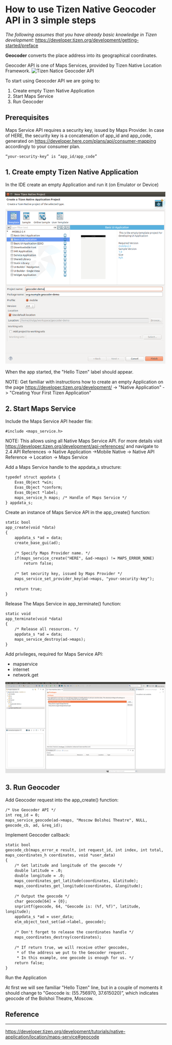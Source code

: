 # How to use Tizen Native Geocoder API in 3 simple steps

*The following assumes that you have already basic knowledge in Tizen development:* https://developer.tizen.org/development/getting-started/preface 




**Geocoder** converts the place address into its geographical coordinates.

Geocoder API is one of Maps Services, provided by Tizen Native Location Framework.
<img src="https://github.com/shulgaalexey/geocoder/blob/master/doc/geocoder_api.png" alt="Tizen Natice Geocoder API" style="width:500px"/>

To start using Geocoder API we are going to:

1.	Create empty Tizen Native Application
2.	Start Maps Service
3.	Run Geocoder



## Prerequisites
Maps Service API requires a security key, issued by Maps Provider.
In case of HERE, the security key is a concatenation of app_id and app_code, generated on https://developer.here.com/plans/api/consumer-mapping accordingly to your consumer plan.
```
“your-security-key” is “app_id/app_code”
```


## 1. Create empty Tizen Native Application
In the IDE create an empty Application and run it (on Emulator or Device)

<img src="https://github.com/shulgaalexey/geocoder/blob/master/doc/create_empty_prj.png" alt="Create Empty Tizen Native Project" style="width:500px"/>

When the app started, the "Hello Tizen" label should appear.

NOTE: Get familiar with instructions how to create an empty Application on the page https://developer.tizen.org/development/ -> "Native Application" -> "Creating Your First Tizen Application"


## 2. Start Maps Service
Include the Maps Service API header file:

```
#include <maps_service.h>
```

NOTE: This allows using all Native Maps Service API. For more details visit https://developer.tizen.org/development/api-references/ and navigate to 2.4 API References -> Native Application ->Mobile Native -> Native API Reference -> Location -> Maps Service

Add a Maps Service handle to the appdata_s structure:

```
typedef struct appdata {
	Evas_Object *win;
	Evas_Object *conform;
	Evas_Object *label;
	maps_service_h maps; /* Handle of Maps Service */
} appdata_s;
```

Create an instance of Maps Service API in the app_create() function:

```
static bool
app_create(void *data)
{
	appdata_s *ad = data;
	create_base_gui(ad);

	/* Specify Maps Provider name. */
	if(maps_service_create("HERE", &ad->maps) != MAPS_ERROR_NONE)
		return false;

	/* Set security key, issued by Maps Provider */
	maps_service_set_provider_key(ad->maps, "your-security-key");

	return true;
}
```

Release The Maps Service in app_terminate() function:

```
static void
app_terminate(void *data)
{
	/* Release all resources. */
	appdata_s *ad = data;
	maps_service_destroy(ad->maps);
}
```

Add privileges, required for Maps Service API: 

 * mapservice
 * internet
 * network.get

 
<img src="https://github.com/shulgaalexey/geocoder/blob/master/doc/set_privileges.png" alt="Set Privileges" style="width:500px"/>


## 3. Run Geocoder
Add Geocoder request into the app_create() function:

```
/* Use Geocoder API */
int req_id = 0;
maps_service_geocode(ad->maps, "Moscow Bolshoi Theatre", NULL, geocode_cb, ad, &req_id);
```

Implement Geocoder callback:

```
static bool
geocode_cb(maps_error_e result, int request_id, int index, int total, maps_coordinates_h coordinates, void *user_data)
{
	/* Get latitude and longitude of the geocode */
	double latitude = .0;
	double longitude = .0;
	maps_coordinates_get_latitude(coordinates, &latitude);
	maps_coordinates_get_longitude(coordinates, &longitude);

	/* Output the geocode */
	char geocode[64] = {0};
	snprintf(geocode, 64, "Geocode is: (%f, %f)", latitude, longitude);
	appdata_s *ad = user_data;
	elm_object_text_set(ad->label, geocode);

	/* Don't forget to release the coordinates handle */
	maps_coordinates_destroy(coordinates);

	/* If return true, we will receive other geocodes,
	 * of the address we put to the Geocoder request.
	 * In this example, one geocode is enough for us. */
	return false;
}
```

Run the Application

At first we will see familiar "Hello Tizen" line, but in a couple of moments it should change to "Geocode is: (55.756970, 37.615020)”, which indicates geocode of the Bolshoi Theatre, Moscow.


## Reference
---------
https://developer.tizen.org/development/tutorials/native-application/location/maps-service#geocode
